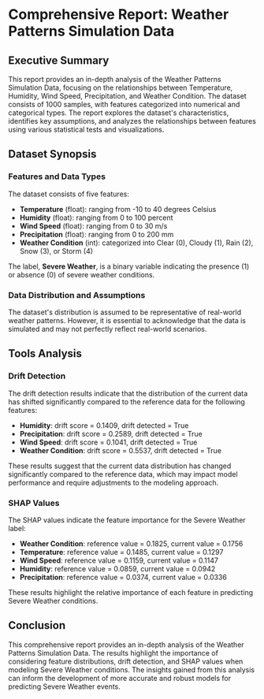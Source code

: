 **Comprehensive Report: Weather Patterns Simulation Data**
============================================================

**Executive Summary**
---------------

This report provides an in-depth analysis of the Weather Patterns Simulation Data, focusing on the relationships between Temperature, Humidity, Wind Speed, Precipitation, and Weather Condition. The dataset consists of 1000 samples, with features categorized into numerical and categorical types. The report explores the dataset's characteristics, identifies key assumptions, and analyzes the relationships between features using various statistical tests and visualizations.

**Dataset Synopsis**
-----------------

### Features and Data Types

The dataset consists of five features:

* **Temperature** (float): ranging from -10 to 40 degrees Celsius
* **Humidity** (float): ranging from 0 to 100 percent
* **Wind Speed** (float): ranging from 0 to 30 m/s
* **Precipitation** (float): ranging from 0 to 200 mm
* **Weather Condition** (int): categorized into Clear (0), Cloudy (1), Rain (2), Snow (3), or Storm (4)

The label, **Severe Weather**, is a binary variable indicating the presence (1) or absence (0) of severe weather conditions.

### Data Distribution and Assumptions

The dataset's distribution is assumed to be representative of real-world weather patterns. However, it is essential to acknowledge that the data is simulated and may not perfectly reflect real-world scenarios.

**Tools Analysis**
-----------------

### Drift Detection

The drift detection results indicate that the distribution of the current data has shifted significantly compared to the reference data for the following features:

* **Humidity**: drift score = 0.1409, drift detected = True
* **Precipitation**: drift score = 0.2589, drift detected = True
* **Wind Speed**: drift score = 0.1041, drift detected = True
* **Weather Condition**: drift score = 0.5537, drift detected = True

These results suggest that the current data distribution has changed significantly compared to the reference data, which may impact model performance and require adjustments to the modeling approach.

### SHAP Values

The SHAP values indicate the feature importance for the Severe Weather label:

* **Weather Condition**: reference value = 0.1825, current value = 0.1756
* **Temperature**: reference value = 0.1485, current value = 0.1297
* **Wind Speed**: reference value = 0.1159, current value = 0.1147
* **Humidity**: reference value = 0.0859, current value = 0.0942
* **Precipitation**: reference value = 0.0374, current value = 0.0336

These results highlight the relative importance of each feature in predicting Severe Weather conditions.

**Conclusion**
----------

This comprehensive report provides an in-depth analysis of the Weather Patterns Simulation Data. The results highlight the importance of considering feature distributions, drift detection, and SHAP values when modeling Severe Weather conditions. The insights gained from this analysis can inform the development of more accurate and robust models for predicting Severe Weather events.